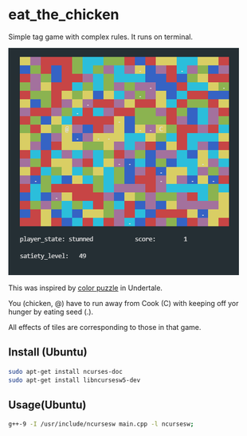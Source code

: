 # eat_the_chicken
Simple tag game with complex rules. It runs on terminal.

![sample](./sample.png)

This was inspired by [color puzzle](https://undertale.fandom.com/wiki/Multicolor_Tile_Puzzle) in Undertale.

You (chicken, @) have to run away from Cook (C) with keeping off yor hunger by eating seed (.).

All effects of tiles are corresponding to those in that game.

## Install (Ubuntu)

```bash
sudo apt-get install ncurses-doc
sudo apt-get install libncursesw5-dev
```

## Usage(Ubuntu)

```bash
g++-9 -I /usr/include/ncursesw main.cpp -l ncursesw;
```
